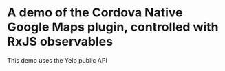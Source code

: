 # A demo of the Cordova Native Google Maps plugin, controlled with RxJS observables

This demo uses the Yelp public API

